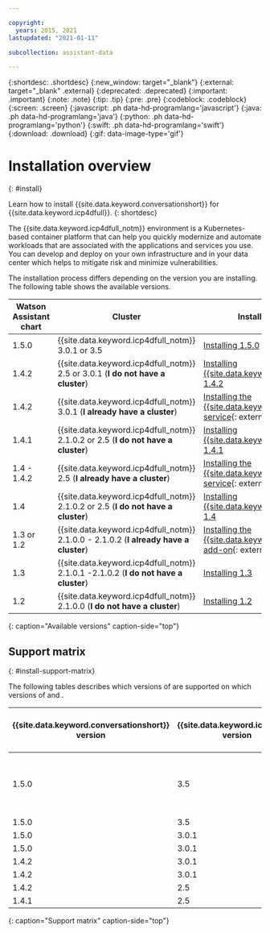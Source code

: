 ```yaml
---

copyright:
  years: 2015, 2021
lastupdated: "2021-01-11"

subcollection: assistant-data

---
```


{:shortdesc: .shortdesc}
{:new_window: target="_blank"}
{:external: target="_blank" .external}
{:deprecated: .deprecated}
{:important: .important}
{:note: .note}
{:tip: .tip}
{:pre: .pre}
{:codeblock: .codeblock}
{:screen: .screen}
{:javascript: .ph data-hd-programlang='javascript'}
{:java: .ph data-hd-programlang='java'}
{:python: .ph data-hd-programlang='python'}
{:swift: .ph data-hd-programlang='swift'}
{:download: .download}
{:gif: data-image-type='gif'}

# Installation overview
{: #install}

Learn how to install {{site.data.keyword.conversationshort}} for {{site.data.keyword.icp4dfull}}.
{: shortdesc}

The {{site.data.keyword.icp4dfull_notm}} environment is a Kubernetes-based container platform that can help you quickly modernize and automate workloads that are associated with the applications and services you use. You can develop and deploy on your own infrastructure and in your data center which helps to mitigate risk and minimize vulnerabilities.

The installation process differs depending on the version you are installing. The following table shows the available versions.

| Watson Assistant chart |  Cluster | Installation checklist |
|------------------------|---------------------------|-------------------|
| 1.5.0 | {{site.data.keyword.icp4dfull_notm}} 3.0.1 or 3.5 | [Installing 1.5.0](/docs/assistant-data?topic=assistant-data-install-150) |
| 1.4.2 | {{site.data.keyword.icp4dfull_notm}} 2.5 or 3.0.1 (**I do not have a cluster**)  | [Installing {{site.data.keyword.conversationshort}} 1.4.2](/docs/assistant-data?topic=assistant-data-install-142) |
| 1.4.2 | {{site.data.keyword.icp4dfull_notm}} 3.0.1 (**I already have a cluster**) | [Installing the {{site.data.keyword.conversationshort}} service](https://www.ibm.com/support/knowledgecenter/SSQNUZ_3.0.1/cpd/svc/watson/assistant-install.html){: external} |
| 1.4.1 | {{site.data.keyword.icp4dfull_notm}} 2.1.0.2 or 2.5 (**I do not have a cluster**)  | [Installing {{site.data.keyword.conversationshort}} 1.4.1](/docs/assistant-data?topic=assistant-data-install-141) |
| 1.4 - 1.4.2 | {{site.data.keyword.icp4dfull_notm}} 2.5 (**I already have a cluster**) | [Installing the {{site.data.keyword.conversationshort}} service](https://www.ibm.com/support/knowledgecenter/SSQNUZ_2.5.0/cpd/svc/watson/assistant-install.html){: external} |
| 1.4 | {{site.data.keyword.icp4dfull_notm}} 2.1.0.2 or 2.5 (**I do not have a cluster**)  | [Installing {{site.data.keyword.conversationshort}} 1.4](/docs/assistant-data?topic=assistant-data-install-140) |
| 1.3 or 1.2 | {{site.data.keyword.icp4dfull_notm}} 2.1.0.0 - 2.1.0.2 (**I already have a cluster**) | [Installing the {{site.data.keyword.conversationshort}} add-on](https://www.ibm.com/support/knowledgecenter/SSQNUZ_2.1.0/com.ibm.icpdata.doc/watson/assistant-install.html){: external} |
| 1.3 | {{site.data.keyword.icp4dfull_notm}} 2.1.0.1 -2.1.0.2 (**I do not have a cluster**)  | [Installing 1.3](/docs/assistant-data?topic=assistant-data-install-130) |
| 1.2 | {{site.data.keyword.icp4dfull_notm}} 2.1.0.0 (**I do not have a cluster**)  | [Installing 1.2](/docs/assistant-data?topic=assistant-data-install-120) |
{: caption="Available versions" caption-side="top"}

## Support matrix
{: #install-support-matrix}

The following tables describes which versions of are supported on which versions of and .

| {{site.data.keyword.conversationshort}} version | {{site.data.keyword.icp4dfull}} version | Red Hat OpenShift (RHOS) version | Notes |
| ----------------------------------|----------------|----------------|----------|
| 1.5.0 | 3.5 | 4.5 | Analytics feature works with this configuration only. |
| 1.5.0 | 3.5 | 3.11 | N/A |
| 1.5.0 | 3.0.1 | 4.5 | N/A |
| 1.5.0 | 3.0.1 | 3.11 | N/A |
| 1.4.2 | 3.0.1 | 4.5 | N/A |
| 1.4.2 | 3.0.1 | 3.11 | N/A |
| 1.4.2 | 2.5 | 3.11 | N/A |
| 1.4.1 | 2.5 | 3.11 | N/A |
{: caption="Support matrix" caption-side="top"}